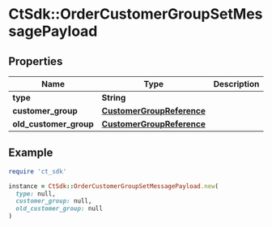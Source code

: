 # CtSdk::OrderCustomerGroupSetMessagePayload

## Properties

| Name | Type | Description | Notes |
| ---- | ---- | ----------- | ----- |
| **type** | **String** |  |  |
| **customer_group** | [**CustomerGroupReference**](CustomerGroupReference.md) |  | [optional] |
| **old_customer_group** | [**CustomerGroupReference**](CustomerGroupReference.md) |  | [optional] |

## Example

```ruby
require 'ct_sdk'

instance = CtSdk::OrderCustomerGroupSetMessagePayload.new(
  type: null,
  customer_group: null,
  old_customer_group: null
)
```

